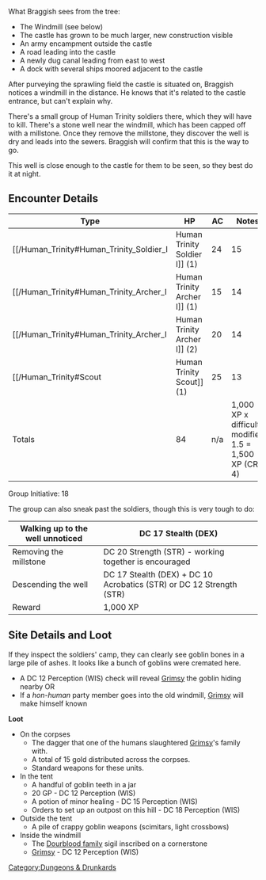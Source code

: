 What Braggish sees from the tree:

  - The Windmill (see below)
  - The castle has grown to be much larger, new construction visible
  - An army encampment outside the castle
  - A road leading into the castle
  - A newly dug canal leading from east to west
  - A dock with several ships moored adjacent to the castle

After purveying the sprawling field the castle is situated on, Braggish
notices a windmill in the distance. He knows that it's related to the
castle entrance, but can't explain why.

There's a small group of Human Trinity soldiers there, which they will
have to kill. There's a stone well near the windmill, which has been
capped off with a millstone. Once they remove the millstone, they
discover the well is dry and leads into the sewers. Braggish will
confirm that this is the way to go.

This well is close enough to the castle for them to be seen, so they
best do it at
night.

## Encounter Details

| Type                                            | HP                              | AC  | Notes                                                | XP                |
| ----------------------------------------------- | ------------------------------- | --- | ---------------------------------------------------- | ----------------- |
| \[\[/Human_Trinity\#Human_Trinity_Soldier_I | Human Trinity Soldier I\]\] (1) | 24  | 15                                                   | Near the tent     |
| \[\[/Human_Trinity\#Human_Trinity_Archer_I  | Human Trinity Archer I\]\] (1)  | 15  | 14                                                   | Near the tent     |
| \[\[/Human_Trinity\#Human_Trinity_Archer_I  | Human Trinity Archer I\]\] (2)  | 20  | 14                                                   | Near the woodpile |
| \[\[/Human_Trinity\#Scout                      | Human Trinity Scout\]\] (1)     | 25  | 13                                                   | On the windmill   |
| Totals                                          | 84                              | n/a | 1,000 XP x difficulty modifier 1.5 = 1,500 XP (CR 4) |

Group Initiative: 18

The group can also sneak past the soldiers, though this is very tough to
do:

| Walking up to the well unnoticed | DC 17 Stealth (DEX)                                                  |
| -------------------------------- | -------------------------------------------------------------------- |
| Removing the millstone           | DC 20 Strength (STR) - working together is encouraged                |
| Descending the well              | DC 17 Stealth (DEX) + DC 10 Acrobatics (STR) or DC 12 Strength (STR) |
| Reward                           | 1,000 XP                                                             |

## Site Details and Loot

If they inspect the soldiers' camp, they can clearly see goblin bones in
a large pile of ashes. It looks like a bunch of goblins were cremated
here.

  - A DC 12 Perception (WIS) check will reveal
    [Grimsy](/Grimsy "wikilink") the goblin hiding nearby OR
  - If a *hon-human* party member goes into the old windmill,
    [Grimsy](/Grimsy "wikilink") will make himself known

**Loot**

  - On the corpses
      - The dagger that one of the humans slaughtered
        [Grimsy](/Grimsy "wikilink")'s family with.
      - A total of 15 gold distributed across the corpses.
      - Standard weapons for these units.
  - In the tent
      - A handful of goblin teeth in a jar
      - 20 GP - DC 12 Perception (WIS)
      - A potion of minor healing - DC 15 Perception (WIS)
      - Orders to set up an outpost on this hill - DC 18 Perception
        (WIS)
  - Outside the tent
      - A pile of crappy goblin weapons (scimitars, light crossbows)
  - Inside the windmill
      - The [Dourblood family](/Rayna's_Castle "wikilink") sigil
        inscribed on a cornerstone
      - [Grimsy](/Grimsy "wikilink") - DC 12 Perception (WIS)

[Category:Dungeons &
Drunkards](/Category:Dungeons_&_Drunkards "wikilink")